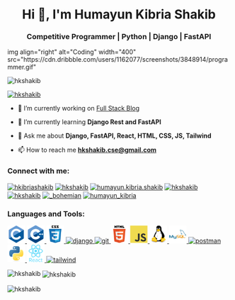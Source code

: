<h1 align="center">Hi 👋, I'm Humayun Kibria Shakib</h1>
<h3 align="center">Competitive Programmer | Python | Django | FastAPI</h3>
img align="right" alt="Coding" width="400" src="https://cdn.dribbble.com/users/1162077/screenshots/3848914/programmer.gif"

<p align="left"> <img src="https://komarev.com/ghpvc/?username=hkshakib&label=Profile%20views&color=0e75b6&style=flat" alt="hkshakib" /> </p>

<p align="left"> <a href="https://github.com/ryo-ma/github-profile-trophy"><img src="https://github-profile-trophy.vercel.app/?username=hkshakib" alt="hkshakib" /></a> </p>

- 🔭 I’m currently working on [Full Stack Blog](https://github.com/hkshakib/minimalisticblog)

- 🌱 I’m currently learning **Django Rest and FastAPI**

- 💬 Ask me about **Django, FastAPI, React, HTML, CSS, JS, Tailwind**

- 📫 How to reach me **hkshakib.cse@gmail.com**

<h3 align="left">Connect with me:</h3>
<p align="left">
<a href="https://twitter.com/hkibriashakib" target="blank"><img align="center" src="https://raw.githubusercontent.com/rahuldkjain/github-profile-readme-generator/master/src/images/icons/Social/twitter.svg" alt="hkibriashakib" height="30" width="40" /></a>
<a href="https://linkedin.com/in/hkshakib" target="blank"><img align="center" src="https://raw.githubusercontent.com/rahuldkjain/github-profile-readme-generator/master/src/images/icons/Social/linked-in-alt.svg" alt="hkshakib" height="30" width="40" /></a>
<a href="https://fb.com/humayun.kibria.shakib" target="blank"><img align="center" src="https://raw.githubusercontent.com/rahuldkjain/github-profile-readme-generator/master/src/images/icons/Social/facebook.svg" alt="humayun.kibria.shakib" height="30" width="40" /></a>
<a href="https://www.codechef.com/users/hkshakib" target="blank"><img align="center" src="https://cdn.jsdelivr.net/npm/simple-icons@3.1.0/icons/codechef.svg" alt="hkshakib" height="30" width="40" /></a>
<a href="https://www.hackerrank.com/hkshakib" target="blank"><img align="center" src="https://raw.githubusercontent.com/rahuldkjain/github-profile-readme-generator/master/src/images/icons/Social/hackerrank.svg" alt="hkshakib" height="30" width="40" /></a>
<a href="https://codeforces.com/profile/_bohemian" target="blank"><img align="center" src="https://raw.githubusercontent.com/rahuldkjain/github-profile-readme-generator/master/src/images/icons/Social/codeforces.svg" alt="_bohemian" height="30" width="40" /></a>
<a href="https://www.leetcode.com/humayun_kibria" target="blank"><img align="center" src="https://raw.githubusercontent.com/rahuldkjain/github-profile-readme-generator/master/src/images/icons/Social/leet-code.svg" alt="humayun_kibria" height="30" width="40" /></a>
</p>

<h3 align="left">Languages and Tools:</h3>
<p align="left"> <a href="https://www.cprogramming.com/" target="_blank" rel="noreferrer"> <img src="https://raw.githubusercontent.com/devicons/devicon/master/icons/c/c-original.svg" alt="c" width="40" height="40"/> </a> <a href="https://www.w3schools.com/cpp/" target="_blank" rel="noreferrer"> <img src="https://raw.githubusercontent.com/devicons/devicon/master/icons/cplusplus/cplusplus-original.svg" alt="cplusplus" width="40" height="40"/> </a> <a href="https://www.w3schools.com/css/" target="_blank" rel="noreferrer"> <img src="https://raw.githubusercontent.com/devicons/devicon/master/icons/css3/css3-original-wordmark.svg" alt="css3" width="40" height="40"/> </a> <a href="https://www.djangoproject.com/" target="_blank" rel="noreferrer"> <img src="https://cdn.worldvectorlogo.com/logos/django.svg" alt="django" width="40" height="40"/> </a> <a href="https://git-scm.com/" target="_blank" rel="noreferrer"> <img src="https://www.vectorlogo.zone/logos/git-scm/git-scm-icon.svg" alt="git" width="40" height="40"/> </a> <a href="https://www.w3.org/html/" target="_blank" rel="noreferrer"> <img src="https://raw.githubusercontent.com/devicons/devicon/master/icons/html5/html5-original-wordmark.svg" alt="html5" width="40" height="40"/> </a> <a href="https://developer.mozilla.org/en-US/docs/Web/JavaScript" target="_blank" rel="noreferrer"> <img src="https://raw.githubusercontent.com/devicons/devicon/master/icons/javascript/javascript-original.svg" alt="javascript" width="40" height="40"/> </a> <a href="https://www.linux.org/" target="_blank" rel="noreferrer"> <img src="https://raw.githubusercontent.com/devicons/devicon/master/icons/linux/linux-original.svg" alt="linux" width="40" height="40"/> </a> <a href="https://www.mysql.com/" target="_blank" rel="noreferrer"> <img src="https://raw.githubusercontent.com/devicons/devicon/master/icons/mysql/mysql-original-wordmark.svg" alt="mysql" width="40" height="40"/> </a> <a href="https://postman.com" target="_blank" rel="noreferrer"> <img src="https://www.vectorlogo.zone/logos/getpostman/getpostman-icon.svg" alt="postman" width="40" height="40"/> </a> <a href="https://www.python.org" target="_blank" rel="noreferrer"> <img src="https://raw.githubusercontent.com/devicons/devicon/master/icons/python/python-original.svg" alt="python" width="40" height="40"/> </a> <a href="https://reactjs.org/" target="_blank" rel="noreferrer"> <img src="https://raw.githubusercontent.com/devicons/devicon/master/icons/react/react-original-wordmark.svg" alt="react" width="40" height="40"/> </a> <a href="https://tailwindcss.com/" target="_blank" rel="noreferrer"> <img src="https://www.vectorlogo.zone/logos/tailwindcss/tailwindcss-icon.svg" alt="tailwind" width="40" height="40"/> </a> </p>

<p><img align="left" src="https://github-readme-stats.vercel.app/api/top-langs?username=hkshakib&show_icons=true&locale=en&layout=compact" alt="hkshakib" /></p>

<p>&nbsp;<img align="center" src="https://github-readme-stats.vercel.app/api?username=hkshakib&show_icons=true&locale=en" alt="hkshakib" /></p>

<p><img align="center" src="https://github-readme-streak-stats.herokuapp.com/?user=hkshakib&" alt="hkshakib" /></p>
